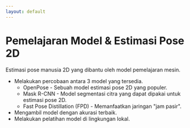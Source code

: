 ```yaml
---
layout: default
---
```

# Pemelajaran Model & Estimasi Pose 2D

Estimasi pose manusia 2D yang dibantu oleh model pemelajaran mesin.

<v-clicks>

- Melakukan percobaan antara 3 model yang tersedia.
  - OpenPose - Sebuah model estimasi pose 2D yang populer.
  - Mask R-CNN - Model segmentasi citra yang dapat dipakai untuk estimasi pose 2D.
  - Fast Pose Distillation (FPD) - Memanfaatkan jaringan "jam pasir".
- Mengambil model dengan akurasi terbaik.
- Melakukan pelatihan model di lingkungan lokal.

</v-clicks>

<div class="abs-br m-8 flex gap-2 text-sm opacity-50">
  <SlideCurrentNo />
</div>
